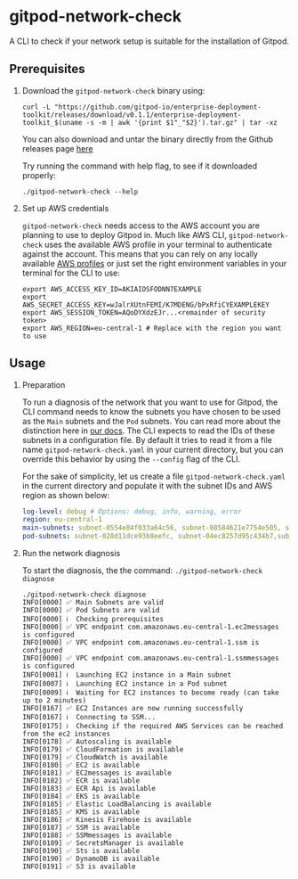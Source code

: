 # gitpod-network-check

A CLI to check if your network setup is suitable for the installation of Gitpod.

## Prerequisites

1. Download the `gitpod-network-check` binary using:
   ```
   curl -L "https://github.com/gitpod-io/enterprise-deployment-toolkit/releases/download/v0.1.1/enterprise-deployment-toolkit_$(uname -s -m | awk '{print $1"_"$2}').tar.gz" | tar -xz
   ```

   You can also download and untar the binary directly from the Github releases page [here](https://github.com/gitpod-io/enterprise-deployment-toolkit/releases/latest)

   Try running the command with help flag, to see if it downloaded properly:
   ```
   ./gitpod-network-check --help
   ```

2. Set up AWS credentials
   
   `gitpod-network-check` needs access to the AWS account you are planning to use to deploy Gitpod in. Much like AWS CLI, `gitpod-network-check` uses the available AWS profile in your terminal to authenticate against the account. This means that you can rely on any locally available [AWS profiles](https://docs.aws.amazon.com/cli/latest/userguide/cli-configure-files.html) or just set the right environment variables in your terminal for the CLI to use:
   ```
   export AWS_ACCESS_KEY_ID=AKIAIOSFODNN7EXAMPLE
   export AWS_SECRET_ACCESS_KEY=wJalrXUtnFEMI/K7MDENG/bPxRfiCYEXAMPLEKEY
   export AWS_SESSION_TOKEN=AQoDYXdzEJr...<remainder of security token>
   export AWS_REGION=eu-central-1 # Replace with the region you want to use
   ```

## Usage

1. Preparation

   To run a diagnosis of the network that you want to use for Gitpod, the CLI command needs to know the subnets you have chosen to be used as the `Main` subnets and the `Pod` subnets. You can read more about the distinction here in [our docs](https://www.gitpod.io/docs/enterprise/getting-started/networking#2-subnet-separation). The CLI expects to read the IDs of these subnets in a configuration file. By default it tries to read it from a file name `gitpod-network-check.yaml` in your current directory, but you can override this behavior by using the `--config` flag of the CLI.

   For the sake of simplicity, let us create a file `gitpod-network-check.yaml` in the current directory and populate it with the subnet IDs and AWS region as shown below:
   ```yaml
   log-level: debug # Options: debug, info, warning, error
   region: eu-central-1
   main-subnets: subnet-0554e84f033a64c56, subnet-08584621e7754e505, subnet-094c6fd68aea493b7
   pod-subnets: subnet-028d11dce93b8eefc, subnet-04ec8257d95c434b7,subnet-00a83550ce709f39c
   ```

2. Run the network diagnosis

   To start the diagnosis, the the command: `./gitpod-network-check diagnose`

   ```
   ./gitpod-network-check diagnose
   INFO[0000] ✅ Main Subnets are valid
   INFO[0000] ✅ Pod Subnets are valid
   INFO[0000] ℹ️  Checking prerequisites
   INFO[0000] ✅ VPC endpoint com.amazonaws.eu-central-1.ec2messages is configured
   INFO[0000] ✅ VPC endpoint com.amazonaws.eu-central-1.ssm is configured
   INFO[0000] ✅ VPC endpoint com.amazonaws.eu-central-1.ssmmessages is configured
   INFO[0001] ℹ️  Launching EC2 instance in a Main subnet
   INFO[0007] ℹ️  Launching EC2 instance in a Pod subnet
   INFO[0009] ℹ️  Waiting for EC2 instances to become ready (can take up to 2 minutes)
   INFO[0167] ✅ EC2 Instances are now running successfully
   INFO[0167] ℹ️  Connecting to SSM...
   INFO[0175] ℹ️  Checking if the required AWS Services can be reached from the ec2 instances
   INFO[0178] ✅ Autoscaling is available
   INFO[0179] ✅ CloudFormation is available
   INFO[0179] ✅ CloudWatch is available
   INFO[0180] ✅ EC2 is available
   INFO[0181] ✅ EC2messages is available
   INFO[0182] ✅ ECR is available
   INFO[0183] ✅ ECR Api is available
   INFO[0184] ✅ EKS is available
   INFO[0185] ✅ Elastic LoadBalancing is available
   INFO[0185] ✅ KMS is available
   INFO[0186] ✅ Kinesis Firehose is available
   INFO[0187] ✅ SSM is available
   INFO[0188] ✅ SSMmessages is available
   INFO[0189] ✅ SecretsManager is available
   INFO[0190] ✅ Sts is available
   INFO[0190] ✅ DynamoDB is available
   INFO[0191] ✅ S3 is available
   ```

